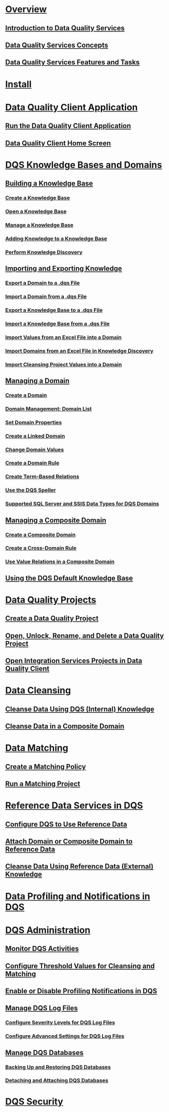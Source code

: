 # [Overview](data-quality-services.md)  
## [Introduction to Data Quality Services](introduction-to-data-quality-services.md)  
## [Data Quality Services Concepts](data-quality-services-concepts.md)  
## [Data Quality Services Features and Tasks](data-quality-services-features-and-tasks.md)  
# [Install](install-windows/index.md)
# [Data Quality Client Application](data-quality-client-application.md)  
## [Run the Data Quality Client Application](run-the-data-quality-client-application.md)  
## [Data Quality Client Home Screen](data-quality-client-home-screen.md)  
# [DQS Knowledge Bases and Domains](dqs-knowledge-bases-and-domains.md)  
## [Building a Knowledge Base](building-a-knowledge-base.md)  
### [Create a Knowledge Base](create-a-knowledge-base.md)  
### [Open a Knowledge Base](open-a-knowledge-base.md)  
### [Manage a Knowledge Base](manage-a-knowledge-base.md)  
### [Adding Knowledge to a Knowledge Base](adding-knowledge-to-a-knowledge-base.md)  
### [Perform Knowledge Discovery](perform-knowledge-discovery.md)  
## [Importing and Exporting Knowledge](importing-and-exporting-knowledge.md)  
### [Export a Domain to a .dqs File](export-a-domain-to-a-dqs-file.md)  
### [Import a Domain from a .dqs File](import-a-domain-from-a-dqs-file.md)  
### [Export a Knowledge Base to a .dqs File](export-a-knowledge-base-to-a-dqs-file.md)  
### [Import a Knowledge Base from a .dqs File](import-a-knowledge-base-from-a-dqs-file.md)  
### [Import Values from an Excel File into a Domain](import-values-from-an-excel-file-into-a-domain.md)  
### [Import Domains from an Excel File in Knowledge Discovery](import-domains-from-an-excel-file-in-knowledge-discovery.md)  
### [Import Cleansing Project Values into a Domain](import-cleansing-project-values-into-a-domain.md)  
## [Managing a Domain](managing-a-domain.md)  
### [Create a Domain](create-a-domain.md)  
### [Domain Management: Domain List](domain-management-domain-list.md)  
### [Set Domain Properties](set-domain-properties.md)  
### [Create a Linked Domain](create-a-linked-domain.md)  
### [Change Domain Values](change-domain-values.md)  
### [Create a Domain Rule](create-a-domain-rule.md)  
### [Create Term-Based Relations](create-term-based-relations.md)  
### [Use the DQS Speller](use-the-dqs-speller.md)  
### [Supported SQL Server and SSIS Data Types for DQS Domains](supported-sql-server-and-ssis-data-types-for-dqs-domains.md)  
## [Managing a Composite Domain](managing-a-composite-domain.md)  
### [Create a Composite Domain](create-a-composite-domain.md)  
### [Create a Cross-Domain Rule](create-a-cross-domain-rule.md)  
### [Use Value Relations in a Composite Domain](use-value-relations-in-a-composite-domain.md)  
## [Using the DQS Default Knowledge Base](using-the-dqs-default-knowledge-base.md)  
# [Data Quality Projects](data-quality-projects-dqs.md)  
## [Create a Data Quality Project](create-a-data-quality-project.md)  
## [Open, Unlock, Rename, and Delete a Data Quality Project](open-unlock-rename-and-delete-a-data-quality-project.md)  
## [Open Integration Services Projects in Data Quality Client](open-integration-services-projects-in-data-quality-client.md)  
# [Data Cleansing](data-cleansing.md)  
## [Cleanse Data Using DQS (Internal) Knowledge](cleanse-data-using-dqs-internal-knowledge.md)  
## [Cleanse Data in a Composite Domain](cleanse-data-in-a-composite-domain.md)  
# [Data Matching](data-matching.md)  
## [Create a Matching Policy](create-a-matching-policy.md)  
## [Run a Matching Project](run-a-matching-project.md)  
# [Reference Data Services in DQS](reference-data-services-in-dqs.md)  
## [Configure DQS to Use Reference Data](configure-dqs-to-use-reference-data.md)  
## [Attach Domain or Composite Domain to Reference Data](attach-domain-or-composite-domain-to-reference-data.md)  
## [Cleanse Data Using Reference Data (External) Knowledge](cleanse-data-using-reference-data-external-knowledge.md)  
# [Data Profiling and Notifications in DQS](data-profiling-and-notifications-in-dqs.md)  
# [DQS Administration](dqs-administration.md)  
## [Monitor DQS Activities](monitor-dqs-activities.md)  
## [Configure Threshold Values for Cleansing and Matching](configure-threshold-values-for-cleansing-and-matching.md)  
## [Enable or Disable Profiling Notifications in DQS](enable-or-disable-profiling-notifications-in-dqs.md)  
## [Manage DQS Log Files](manage-dqs-log-files.md)  
### [Configure Severity Levels for DQS Log Files](configure-severity-levels-for-dqs-log-files.md)  
### [Configure Advanced Settings for DQS Log Files](configure-advanced-settings-for-dqs-log-files.md)  
## [Manage DQS Databases](manage-dqs-databases.md)  
### [Backing Up and Restoring DQS Databases](backing-up-and-restoring-dqs-databases.md)  
### [Detaching and Attaching DQS Databases](detaching-and-attaching-dqs-databases.md)  
# [DQS Security](dqs-security.md)  
